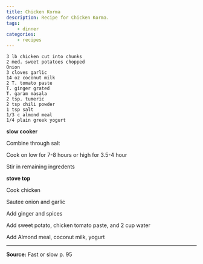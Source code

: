 ```yaml
---
title: Chicken Korma
description: Recipe for Chicken Korma.
tags:
    - dinner
categories:
    - recipes
---
```


```
3 lb chicken cut into chunks
2 med. sweet potatoes chopped
Onion
3 cloves garlic
14 oz coconut milk
2 T. tomato paste
T. ginger grated
T. garam masala
2 tsp. tumeric
2 tsp chili powder
1 tsp salt
1/3 c almond meal
1/4 plain greek yogurt
```

**slow cooker**

Combine through salt

Cook on low for 7-8 hours or high for 3.5-4 hour

Stir in remaining ingredents

**stove top**

Cook chicken

Sautee onion and garlic

Add ginger and spices

Add sweet potato, chicken tomato paste, and 2 cup water

Add Almond meal, coconut milk, yogurt

---

**Source:** Fast or slow p. 95